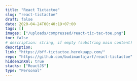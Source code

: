 ```yaml
---
title: "React Tictactoe"
slug: "react-tictactoe"
draft: false
date: 2020-04-24T00:40:19+07:00
tags: []
images: ["/uploads/compressed/react-tic-tac-toe.png"]
toc: false
# description: string, if empty (substring main content)
description:
link: "https://bff-tictactoe.herokuapp.com/"
repo: "https://github.com/budimanfajarf/react-tictactoe"
hiddenInXml: true
stacks: ["ReactJS"]
type: "Personal"
---
```

